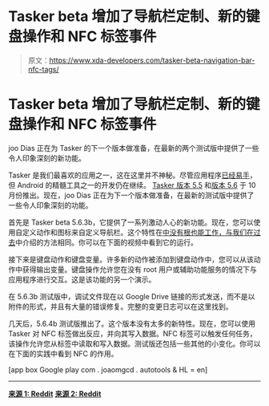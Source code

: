 # Tasker beta 增加了导航栏定制、新的键盘操作和 NFC 标签事件

> 原文：<https://www.xda-developers.com/tasker-beta-navigation-bar-nfc-tags/>

# Tasker beta 增加了导航栏定制、新的键盘操作和 NFC 标签事件

joo Dias 正在为 Tasker 的下一个版本做准备，在最新的两个测试版中提供了一些令人印象深刻的新功能。

Tasker 是我们最喜欢的应用之一，这在这里并不神秘。尽管应用程序[已经易手](https://www.xda-developers.com/tasker-joao-dias-autoapps-development/)，但 Android 的精髓工具之一的开发仍在继续。 [Tasker 版本 5.5](https://www.xda-developers.com/tasker-5-5-sharing-importing-profiles/) 和[版本 5.6](https://www.xda-developers.com/tasker-5-6-google-drive-integration/) 于 10 月份推出。现在，joo Dias 正在为下一个版本做准备，在最新的测试版中提供了一些令人印象深刻的功能。

首先是 Tasker beta 5.6.3b，它提供了一系列激动人心的新功能。现在，您可以使用自定义动作和图标来自定义导航栏。这个特性在[中没有根也能工作，与我们在过去](https://www.xda-developers.com/nav-bar-customization-was-hidden-in-stock-nougat-all-along-and-it-never-needed-root/)中介绍的方法相同。你可以在下面的视频中看到它的运行。

接下来是键盘动作和键盘变量。许多新的动作被添加到键盘动作中，您可以从该动作中获得输出变量。键盘操作允许您在没有 root 用户或辅助功能服务的情况下与应用程序进行交互。这是该功能的另一个演示。

在 5.6.3b 测试版中，调试文件现在以 Google Drive 链接的形式发送，而不是以附件的形式，并且有大量的错误修复。完整的变更日志可以在这里找到。

几天后，5.6.4b 测试版推出了。这个版本没有太多的新特性。现在，您可以使用 Tasker 对 NFC 标签做出反应，并向其写入数据。NFC 标签可以触发任何任务，该操作允许您从标签中读取和写入数据。测试版还包括一些其他的小变化。你可以在下面的实践中看到 NFC 的作用。

[app box Google play com . joaomgcd . autotools & HL = en]

* * *

[**来源 1: Reddit**](https://www.reddit.com/r/tasker/comments/a56fqf/dev_tasker_563b_beta_new_navigation_bar_action/) [**来源 2: Reddit**](https://www.reddit.com/r/tasker/comments/a5vf99/dev_tasker_564b_beta_nfc_tag_event_and_action/)